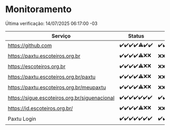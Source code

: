 # Monitoramento

Última verificação: 14/07/2025 06:17:00 -03

|Serviço|Status|Últimas 24h|
|---|---|---|
|https://github.com|<span title="2025-07-07: OK=23">✔️</span><span title="2025-07-08: OK=23">✔️</span><span title="2025-07-09: OK=23">✔️</span><span title="2025-07-10: OK=23">✔️</span><span title="2025-07-11: OK=22, Falhas=1">⚠️</span><span title="2025-07-12: OK=23">✔️</span><span title="2025-07-13: OK=9">✔️</span>|<span title="13/07/2025 07:09:00 -03 : 200">✔️</span><span title="13/07/2025 08:07:00 -03 : 200">✔️</span><span title="13/07/2025 09:17:00 -03 : 200">✔️</span><span title="13/07/2025 10:21:00 -03 : 200">✔️</span><span title="13/07/2025 11:08:00 -03 : 200">✔️</span><span title="13/07/2025 12:08:00 -03 : 200">✔️</span><span title="13/07/2025 13:10:00 -03 : 200">✔️</span><span title="13/07/2025 14:07:00 -03 : 200">✔️</span><span title="13/07/2025 15:12:00 -03 : 200">✔️</span><span title="13/07/2025 16:07:00 -03 : 200">✔️</span><span title="13/07/2025 17:10:00 -03 : 200">✔️</span><span title="13/07/2025 18:08:00 -03 : 200">✔️</span><span title="13/07/2025 19:09:00 -03 : 200">✔️</span><span title="13/07/2025 20:10:00 -03 : 200">✔️</span><span title="13/07/2025 21:54:00 -03 : 200">✔️</span><span title="13/07/2025 23:54:00 -03 : 200">✔️</span><span title="14/07/2025 00:57:00 -03 : 200">✔️</span><span title="14/07/2025 01:37:00 -03 : 200">✔️</span><span title="14/07/2025 02:17:00 -03 : 200">✔️</span><span title="14/07/2025 03:16:00 -03 : 200">✔️</span><span title="14/07/2025 04:14:00 -03 : 200">✔️</span><span title="14/07/2025 05:15:00 -03 : 200">✔️</span><span title="14/07/2025 06:17:00 -03 : 200">✔️</span>|
|https://paxtu.escoteiros.org.br|<span title="2025-07-07: OK=23">✔️</span><span title="2025-07-08: OK=23">✔️</span><span title="2025-07-09: OK=23">✔️</span><span title="2025-07-10: OK=23">✔️</span><span title="2025-07-11: OK=17, Falhas=6">⚠️</span><span title="2025-07-12: Falhas=23">❌</span><span title="2025-07-13: Falhas=9">❌</span>|<span title="13/07/2025 07:09:00 -03 : 403">❌</span><span title="13/07/2025 08:07:00 -03 : 403">❌</span><span title="13/07/2025 09:17:00 -03 : 403">❌</span><span title="13/07/2025 10:21:00 -03 : 403">❌</span><span title="13/07/2025 11:08:00 -03 : 403">❌</span><span title="13/07/2025 12:08:00 -03 : 403">❌</span><span title="13/07/2025 13:10:00 -03 : 403">❌</span><span title="13/07/2025 14:07:00 -03 : 403">❌</span><span title="13/07/2025 15:12:00 -03 : 403">❌</span><span title="13/07/2025 16:07:00 -03 : 403">❌</span><span title="13/07/2025 17:10:00 -03 : 403">❌</span><span title="13/07/2025 18:08:00 -03 : 403">❌</span><span title="13/07/2025 19:09:00 -03 : 403">❌</span><span title="13/07/2025 20:10:00 -03 : 403">❌</span><span title="13/07/2025 21:54:00 -03 : 403">❌</span><span title="13/07/2025 23:54:00 -03 : 403">❌</span><span title="14/07/2025 00:57:00 -03 : 403">❌</span><span title="14/07/2025 01:37:00 -03 : 403">❌</span><span title="14/07/2025 02:17:00 -03 : 403">❌</span><span title="14/07/2025 03:16:00 -03 : 403">❌</span><span title="14/07/2025 04:14:00 -03 : 403">❌</span><span title="14/07/2025 05:15:00 -03 : 403">❌</span><span title="14/07/2025 06:17:00 -03 : 403">❌</span>|
|https://escoteiros.org.br|<span title="2025-07-07: OK=23">✔️</span><span title="2025-07-08: OK=23">✔️</span><span title="2025-07-09: OK=23">✔️</span><span title="2025-07-10: OK=23">✔️</span><span title="2025-07-11: OK=16, Falhas=7">⚠️</span><span title="2025-07-12: Falhas=23">❌</span><span title="2025-07-13: Falhas=9">❌</span>|<span title="13/07/2025 07:09:00 -03 : 403">❌</span><span title="13/07/2025 08:07:00 -03 : 403">❌</span><span title="13/07/2025 09:17:00 -03 : 403">❌</span><span title="13/07/2025 10:21:00 -03 : 403">❌</span><span title="13/07/2025 11:08:00 -03 : 403">❌</span><span title="13/07/2025 12:08:00 -03 : 403">❌</span><span title="13/07/2025 13:10:00 -03 : 403">❌</span><span title="13/07/2025 14:07:00 -03 : 403">❌</span><span title="13/07/2025 15:12:00 -03 : 403">❌</span><span title="13/07/2025 16:07:00 -03 : 403">❌</span><span title="13/07/2025 17:10:00 -03 : 403">❌</span><span title="13/07/2025 18:08:00 -03 : 403">❌</span><span title="13/07/2025 19:09:00 -03 : 403">❌</span><span title="13/07/2025 20:10:00 -03 : 403">❌</span><span title="13/07/2025 21:54:00 -03 : 403">❌</span><span title="13/07/2025 23:54:00 -03 : 403">❌</span><span title="14/07/2025 00:57:00 -03 : 403">❌</span><span title="14/07/2025 01:37:00 -03 : 403">❌</span><span title="14/07/2025 02:17:00 -03 : 403">❌</span><span title="14/07/2025 03:16:00 -03 : 403">❌</span><span title="14/07/2025 04:14:00 -03 : 403">❌</span><span title="14/07/2025 05:15:00 -03 : 403">❌</span><span title="14/07/2025 06:17:00 -03 : 403">❌</span>|
|https://paxtu.escoteiros.org.br/paxtu|<span title="2025-07-07: OK=23">✔️</span><span title="2025-07-08: OK=23">✔️</span><span title="2025-07-09: OK=23">✔️</span><span title="2025-07-10: OK=23">✔️</span><span title="2025-07-11: OK=17, Falhas=6">⚠️</span><span title="2025-07-12: Falhas=23">❌</span><span title="2025-07-13: Falhas=9">❌</span>|<span title="13/07/2025 07:09:00 -03 : 403">❌</span><span title="13/07/2025 08:07:00 -03 : 403">❌</span><span title="13/07/2025 09:17:00 -03 : 403">❌</span><span title="13/07/2025 10:21:00 -03 : 403">❌</span><span title="13/07/2025 11:08:00 -03 : 403">❌</span><span title="13/07/2025 12:08:00 -03 : 403">❌</span><span title="13/07/2025 13:10:00 -03 : 403">❌</span><span title="13/07/2025 14:07:00 -03 : 403">❌</span><span title="13/07/2025 15:12:00 -03 : 403">❌</span><span title="13/07/2025 16:07:00 -03 : 403">❌</span><span title="13/07/2025 17:10:00 -03 : 403">❌</span><span title="13/07/2025 18:08:00 -03 : 403">❌</span><span title="13/07/2025 19:09:00 -03 : 403">❌</span><span title="13/07/2025 20:10:00 -03 : 403">❌</span><span title="13/07/2025 21:54:00 -03 : 403">❌</span><span title="13/07/2025 23:54:00 -03 : 403">❌</span><span title="14/07/2025 00:57:00 -03 : 403">❌</span><span title="14/07/2025 01:37:00 -03 : 403">❌</span><span title="14/07/2025 02:17:00 -03 : 403">❌</span><span title="14/07/2025 03:16:00 -03 : 403">❌</span><span title="14/07/2025 04:14:00 -03 : 403">❌</span><span title="14/07/2025 05:15:00 -03 : 403">❌</span><span title="14/07/2025 06:17:00 -03 : 403">❌</span>|
|https://paxtu.escoteiros.org.br/meupaxtu|<span title="2025-07-07: OK=23">✔️</span><span title="2025-07-08: OK=23">✔️</span><span title="2025-07-09: OK=23">✔️</span><span title="2025-07-10: OK=23">✔️</span><span title="2025-07-11: OK=17, Falhas=6">⚠️</span><span title="2025-07-12: Falhas=23">❌</span><span title="2025-07-13: Falhas=9">❌</span>|<span title="13/07/2025 07:09:00 -03 : 403">❌</span><span title="13/07/2025 08:07:00 -03 : 403">❌</span><span title="13/07/2025 09:17:00 -03 : 403">❌</span><span title="13/07/2025 10:21:00 -03 : 403">❌</span><span title="13/07/2025 11:08:00 -03 : 403">❌</span><span title="13/07/2025 12:08:00 -03 : 403">❌</span><span title="13/07/2025 13:10:00 -03 : 403">❌</span><span title="13/07/2025 14:07:00 -03 : 403">❌</span><span title="13/07/2025 15:12:00 -03 : 403">❌</span><span title="13/07/2025 16:07:00 -03 : 403">❌</span><span title="13/07/2025 17:10:00 -03 : 403">❌</span><span title="13/07/2025 18:08:00 -03 : 403">❌</span><span title="13/07/2025 19:09:00 -03 : 403">❌</span><span title="13/07/2025 20:10:00 -03 : 403">❌</span><span title="13/07/2025 21:54:00 -03 : 403">❌</span><span title="13/07/2025 23:54:00 -03 : 403">❌</span><span title="14/07/2025 00:57:00 -03 : 403">❌</span><span title="14/07/2025 01:37:00 -03 : 403">❌</span><span title="14/07/2025 02:17:00 -03 : 403">❌</span><span title="14/07/2025 03:16:00 -03 : 403">❌</span><span title="14/07/2025 04:14:00 -03 : 403">❌</span><span title="14/07/2025 05:15:00 -03 : 403">❌</span><span title="14/07/2025 06:17:00 -03 : 403">❌</span>|
|https://sigue.escoteiros.org.br/siguenacional|<span title="2025-07-07: OK=23">✔️</span><span title="2025-07-08: OK=23">✔️</span><span title="2025-07-09: OK=23">✔️</span><span title="2025-07-10: OK=23">✔️</span><span title="2025-07-11: OK=23">✔️</span><span title="2025-07-12: OK=23">✔️</span><span title="2025-07-13: OK=9">✔️</span>|<span title="13/07/2025 07:09:00 -03 : 200">✔️</span><span title="13/07/2025 08:07:00 -03 : 200">✔️</span><span title="13/07/2025 09:17:00 -03 : 200">✔️</span><span title="13/07/2025 10:21:00 -03 : 200">✔️</span><span title="13/07/2025 11:08:00 -03 : 200">✔️</span><span title="13/07/2025 12:08:00 -03 : 200">✔️</span><span title="13/07/2025 13:10:00 -03 : 200">✔️</span><span title="13/07/2025 14:07:00 -03 : 200">✔️</span><span title="13/07/2025 15:12:00 -03 : 200">✔️</span><span title="13/07/2025 16:07:00 -03 : 200">✔️</span><span title="13/07/2025 17:10:00 -03 : 200">✔️</span><span title="13/07/2025 18:08:00 -03 : 200">✔️</span><span title="13/07/2025 19:09:00 -03 : 200">✔️</span><span title="13/07/2025 20:10:00 -03 : 200">✔️</span><span title="13/07/2025 21:54:00 -03 : 200">✔️</span><span title="13/07/2025 23:54:00 -03 : 200">✔️</span><span title="14/07/2025 00:57:00 -03 : 200">✔️</span><span title="14/07/2025 01:37:00 -03 : 200">✔️</span><span title="14/07/2025 02:17:00 -03 : 200">✔️</span><span title="14/07/2025 03:16:00 -03 : 200">✔️</span><span title="14/07/2025 04:14:00 -03 : 200">✔️</span><span title="14/07/2025 05:15:00 -03 : 200">✔️</span><span title="14/07/2025 06:17:00 -03 : 200">✔️</span>|
|https://id.escoteiros.org.br/|<span title="2025-07-07: OK=23">✔️</span><span title="2025-07-08: OK=23">✔️</span><span title="2025-07-09: OK=23">✔️</span><span title="2025-07-10: OK=23">✔️</span><span title="2025-07-11: OK=16, Falhas=7">⚠️</span><span title="2025-07-12: Falhas=23">❌</span><span title="2025-07-13: Falhas=9">❌</span>|<span title="13/07/2025 07:09:00 -03 : 403">❌</span><span title="13/07/2025 08:07:00 -03 : 403">❌</span><span title="13/07/2025 09:17:00 -03 : 403">❌</span><span title="13/07/2025 10:21:00 -03 : 403">❌</span><span title="13/07/2025 11:08:00 -03 : 403">❌</span><span title="13/07/2025 12:08:00 -03 : 403">❌</span><span title="13/07/2025 13:10:00 -03 : 403">❌</span><span title="13/07/2025 14:07:00 -03 : 403">❌</span><span title="13/07/2025 15:12:00 -03 : 403">❌</span><span title="13/07/2025 16:07:00 -03 : 403">❌</span><span title="13/07/2025 17:10:00 -03 : 403">❌</span><span title="13/07/2025 18:08:00 -03 : 403">❌</span><span title="13/07/2025 19:09:00 -03 : 403">❌</span><span title="13/07/2025 20:10:00 -03 : 403">❌</span><span title="13/07/2025 21:54:00 -03 : 403">❌</span><span title="13/07/2025 23:54:00 -03 : 403">❌</span><span title="14/07/2025 00:57:00 -03 : 403">❌</span><span title="14/07/2025 01:37:00 -03 : 403">❌</span><span title="14/07/2025 02:17:00 -03 : 403">❌</span><span title="14/07/2025 03:16:00 -03 : 403">❌</span><span title="14/07/2025 04:14:00 -03 : 403">❌</span><span title="14/07/2025 05:15:00 -03 : 403">❌</span><span title="14/07/2025 06:17:00 -03 : 403">❌</span>|
|Paxtu Login|<span title="2025-07-07: OK=23">✔️</span><span title="2025-07-08: OK=23">✔️</span><span title="2025-07-09: OK=23">✔️</span><span title="2025-07-10: OK=23">✔️</span><span title="2025-07-11: OK=23">✔️</span><span title="2025-07-12: OK=23">✔️</span><span title="2025-07-13: OK=9">✔️</span>|<span title="13/07/2025 07:09:00 -03 : 200">✔️</span><span title="13/07/2025 08:07:00 -03 : 200">✔️</span><span title="13/07/2025 09:17:00 -03 : 200">✔️</span><span title="13/07/2025 10:21:00 -03 : 200">✔️</span><span title="13/07/2025 11:08:00 -03 : 200">✔️</span><span title="13/07/2025 12:08:00 -03 : 200">✔️</span><span title="13/07/2025 13:10:00 -03 : 200">✔️</span><span title="13/07/2025 14:07:00 -03 : 200">✔️</span><span title="13/07/2025 15:12:00 -03 : 200">✔️</span><span title="13/07/2025 16:07:00 -03 : 200">✔️</span><span title="13/07/2025 17:10:00 -03 : 200">✔️</span><span title="13/07/2025 18:08:00 -03 : 200">✔️</span><span title="13/07/2025 19:09:00 -03 : 200">✔️</span><span title="13/07/2025 20:10:00 -03 : 200">✔️</span><span title="13/07/2025 21:54:00 -03 : 200">✔️</span><span title="13/07/2025 23:54:00 -03 : 200">✔️</span><span title="14/07/2025 00:57:00 -03 : 200">✔️</span><span title="14/07/2025 01:37:00 -03 : 200">✔️</span><span title="14/07/2025 02:17:00 -03 : 200">✔️</span><span title="14/07/2025 03:16:00 -03 : 200">✔️</span><span title="14/07/2025 04:14:00 -03 : 200">✔️</span><span title="14/07/2025 05:15:00 -03 : 200">✔️</span><span title="14/07/2025 06:17:00 -03 : 200">✔️</span>|
